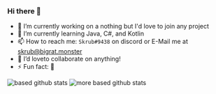 ### Hi there 👋


- 🔭 I’m currently working on a nothing but I'd love to join any project
- 🌱 I’m currently learning Java, C#, and Kotlin
- 📫 How to reach me: `Skrub#9438` on discord or E-Mail me at [skrub@bigrat.monster](mailto:skrub@bigrat.monster)
- 👯 I’d loveto collaborate on anything!
- ⚡ Fun fact: 🐒


![based github stats](https://github-readme-stats.vercel.app/api?username=humboldt123&show_icons=true&theme=dark)
![more based github stats](https://github-readme-stats.vercel.app/api/top-langs/?username=humboldt123&theme=dark)
